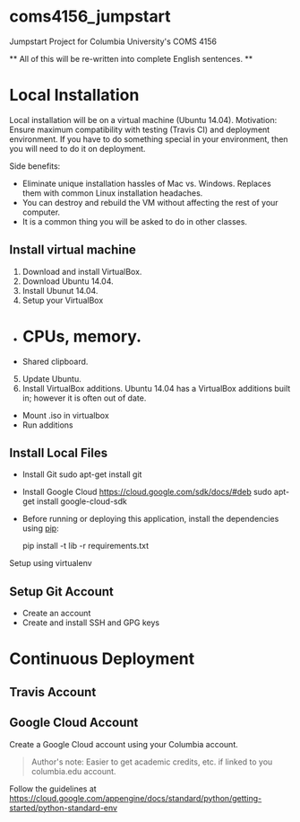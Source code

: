 # coms4156_jumpstart
Jumpstart Project for Columbia University's COMS 4156

** All of this will be re-written into complete English sentences. **

# Local Installation
Local installation will be on a virtual machine (Ubuntu 14.04).  Motivation: Ensure maximum compatibility with testing (Travis CI) and deployment environment.  If you have to do something special in your environment, then you will need to do it on deployment.

Side benefits:
- Eliminate unique installation hassles of Mac vs. Windows.  Replaces them with common Linux installation headaches.
- You can destroy and rebuild the VM without affecting the rest of your computer.
- It is a common thing you will be asked to do in other classes.

## Install virtual machine
1. Download and install VirtualBox.
2. Download Ubuntu 14.04.
3. Install Ubunut 14.04.
4. Setup your VirtualBox
  - # CPUs, memory.
  - Shared clipboard.
5. Update Ubuntu.
6. Install VirtualBox additions.
  Ubuntu 14.04 has a VirtualBox additions built in; however it is often out of date.
  - Mount .iso in virtualbox
  - Run additions


## Install Local Files
- Install Git
  sudo apt-get install git
- Install Google Cloud https://cloud.google.com/sdk/docs/#deb
  sudo apt-get install google-cloud-sdk
- Before running or deploying this application, install the dependencies using
[pip](http://pip.readthedocs.io/en/stable/):

    pip install -t lib -r requirements.txt


Setup using virtualenv 

## Setup Git Account
- Create an account
- Create and install SSH and GPG keys



# Continuous Deployment



## Travis Account

## Google Cloud Account
Create a Google Cloud account using your Columbia account.  
> Author's note: Easier to get academic credits, etc. if linked to you columbia.edu account.

Follow the guidelines at https://cloud.google.com/appengine/docs/standard/python/getting-started/python-standard-env


